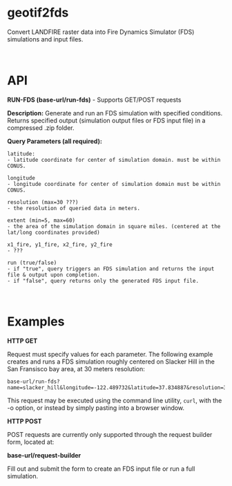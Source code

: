 # geotif2fds
Convert LANDFIRE raster data into Fire Dynamics Simulator (FDS) simulations and input files.

<br>

# API 
**RUN-FDS (base-url/run-fds)** - Supports GET/POST requests

**Description:** Generate and run an FDS simulation with specified conditions. Returns specified output (simulation output files or FDS input file) in a compressed .zip folder.

**Query Parameters (all required):**

    latitude:
    - latitude coordinate for center of simulation domain. must be within CONUS.
        
    longitude
    - longitude coordinate for center of simulation domain must be within CONUS.
        
    resolution (max=30 ???)
    - the resolution of queried data in meters.
        
    extent (min=5, max=60)
    - the area of the simulation domain in square miles. (centered at the lat/long coordinates provided)
        
    x1_fire, y1_fire, x2_fire, y2_fire
    - ???
        
    run (true/false)
    - if "true", query triggers an FDS simulation and returns the input file & output upon completion. 
    - if "false", query returns only the generated FDS input file.

<br>

# Examples

**HTTP GET**

Request must specify values for each parameter. The following example creates and runs a FDS simulation roughly centered on Slacker Hill in the San Fransisco bay area, at 30 meters resolution:

    base-url/run-fds?name=slacker_hill&longitude=-122.489732&latitude=37.834887&resolution=30&extent=5&time=1&x1_fire=1&y1_fire=1&x2_fire=1&y2_fire=1&run=true

This request may be executed using the command line utility, <code>curl</code>, with the -o option, or instead by simply pasting into a browser window.

**HTTP POST**

POST requests are currently only supported through the request builder form, located at:

 **base-url/request-builder**

Fill out and submit the form to create an FDS input file or run a full simulation.

